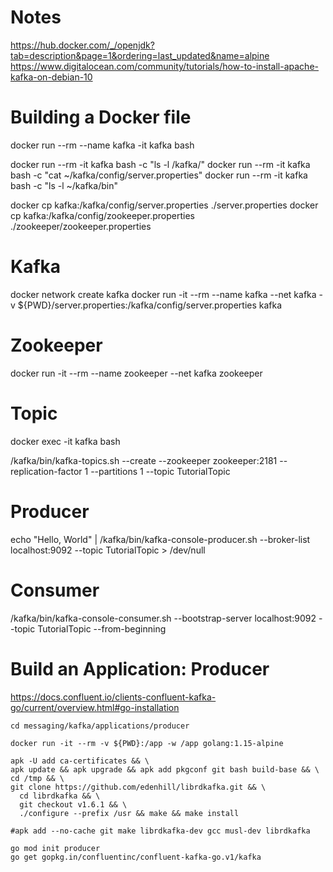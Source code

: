 # Notes 
https://hub.docker.com/_/openjdk?tab=description&page=1&ordering=last_updated&name=alpine
https://www.digitalocean.com/community/tutorials/how-to-install-apache-kafka-on-debian-10

# Building a Docker file
docker run --rm --name kafka -it kafka bash

docker run --rm -it kafka bash -c "ls -l /kafka/"
docker run --rm -it kafka bash -c "cat ~/kafka/config/server.properties"
docker run --rm -it kafka bash -c "ls -l ~/kafka/bin"

docker cp kafka:/kafka/config/server.properties ./server.properties
docker cp kafka:/kafka/config/zookeeper.properties ./zookeeper/zookeeper.properties

# Kafka

docker network create kafka
docker run -it --rm --name kafka --net kafka -v ${PWD}/server.properties:/kafka/config/server.properties kafka

# Zookeeper

docker run -it --rm --name zookeeper --net kafka zookeeper

# Topic
docker exec -it kafka bash

/kafka/bin/kafka-topics.sh --create --zookeeper zookeeper:2181 --replication-factor 1 --partitions 1 --topic TutorialTopic

# Producer

echo "Hello, World" | /kafka/bin/kafka-console-producer.sh --broker-list localhost:9092 --topic TutorialTopic > /dev/null

# Consumer

/kafka/bin/kafka-console-consumer.sh --bootstrap-server localhost:9092 --topic TutorialTopic --from-beginning

# Build an Application: Producer

https://docs.confluent.io/clients-confluent-kafka-go/current/overview.html#go-installation

```
cd messaging/kafka/applications/producer

docker run -it --rm -v ${PWD}:/app -w /app golang:1.15-alpine

apk -U add ca-certificates && \
apk update && apk upgrade && apk add pkgconf git bash build-base && \
cd /tmp && \
git clone https://github.com/edenhill/librdkafka.git && \
  cd librdkafka && \
  git checkout v1.6.1 && \ 
  ./configure --prefix /usr && make && make install

#apk add --no-cache git make librdkafka-dev gcc musl-dev librdkafka

go mod init producer
go get gopkg.in/confluentinc/confluent-kafka-go.v1/kafka
```

